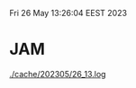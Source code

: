 Fri 26 May 13:26:04 EEST 2023
# JAM
<a href='./cache/202305/26_13.log'>./cache/202305/26_13.log</a>
